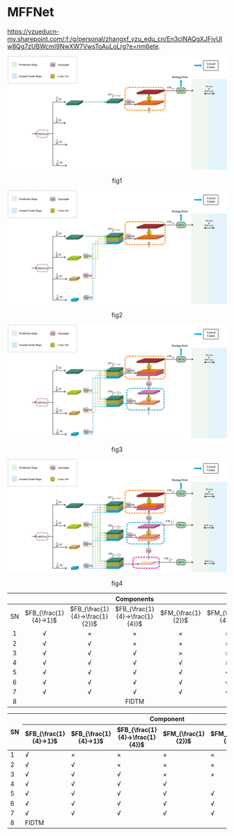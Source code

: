 # MFFNet
https://yzueducn-my.sharepoint.com/:f:/g/personal/zhangxf_yzu_edu_cn/En3cINAQgXJFjvUIw8Qg7zUBWcmI9NwXW7VwsToAuLoLrg?e=nm6ete.

![img1](./img/1.svg)

<div style="text-align:center;">
    <p>fig1</p>
</div>


![img2](./img/2.svg)

<div style="text-align:center;">
    <p>fig2</p>
</div>

![img3](./img/3.svg)

<div style="text-align:center;">
    <p>fig3</p>
</div>

![img4](./img/4.svg)

<div style="text-align:center;">
    <p>fig4</p>
</div>


|      |                       |                                 |           Components            |                    |                    |         |      |           |           |    SHT B    |    ->    |      SHT A      |              |
| :--: | :-------------------: | :-----------------------------: | :-----------------------------: | :----------------: | :----------------: | :-----: | :--: | :-------: | :-------: | :---------: | :------: | :-------------: | :----------: |
|  SN  | $FB_{\frac{1}{4}->1}$ | $FB_{\frac{1}{4}->\frac{1}{2}}$ | $FB_{\frac{1}{4}->\frac{1}{4}}$ | $FM_{\frac{1}{2}}$ | $FM_{\frac{1}{4}}$ | MCA/CNN | Loss |    MAE    |    MSE    | Params (MB) | TCE (ep) | Train Time(min) | Test Time(s) |
|  1   |           √           |                ×                |                ×                |         ×          |         ×          |   MCA   | +BS  |   158.7   |   258.7   |    67.49    |   100    |      48.2       |      34      |
|  2   |           √           |                √                |                ×                |         ×          |         ×          |   MCA   | +BS  |   139.4   |   247.5   |    68.82    |   130    |      57.6       |      26      |
|  3   |           √           |                √                |                √                |         ×          |         ×          |   MCA   | +BS  |   139.9   |   235.0   |    68.86    |   320    |      137.6      |      27      |
|  4   |           √           |                √                |                √                |         √          |         ×          |   MCA   | +BS  |   127.9   |   209.4   |    68.86    |   110    |      49.5       |      26      |
|  5   |           √           |                √                |                √                |         √          |         √          |   CNN   | +BS  |   133.3   |   255.8   |    68.76    |   320    |      112.0      |      19      |
|  6   |           √           |                √                |                √                |         √          |         √          |   MCA   | MSE  |   130.3   |   216.0   |    68.86    |   800    |      640.0      |      45      |
|  7   |           √           |                √                |                √                |         √          |         √          |   MCA   | +BS  | **107.3** | **188.5** |    68.86    |   100    |      84.0       |      32      |
|  8   |                       |                                 |              FIDTM              |                    |                    |         |      |   147.6   |   282.2   |    66.58    |   670    |      335.0      |      21      |



<table>
<thead>
  <tr>
    <th rowspan="2">SN</th>
    <th colspan="7">Component</th>
    <th colspan="6">SHT B -&gt; SHT A</th>
  </tr>
  <tr>
    <th>$FB_{\frac{1}{4}-&gt;1}$</th>
    <th>$FB_{\frac{1}{4}-&gt;1}$</th>
    <th>$FB_{\frac{1}{4}-&gt;\frac{1}{4}}$</th>
    <th>$FM_{\frac{1}{2}}$</th>
    <th>$FM_{\frac{1}{4}}$</th>
    <th>MCA/CNN</th>
    <th>Loss</th>
    <th>MAE</th>
    <th>MSE</th>
    <th>Params<br>(MB)</th>
    <th>TCE<br>(ep)</th>
    <th>Train Time<br>(min)</th>
    <th>Test Time<br>(s)</th>
  </tr>
</thead>
<tbody>
  <tr>
    <td>1</td>
    <td>√</td>
    <td>×</td>
    <td>×</td>
    <td>×</td>
    <td>×</td>
    <td>MCA</td>
    <td>+BS</td>
    <td>158.7</td>
    <td>258.7</td>
    <td>67.49</td>
    <td>100</td>
    <td>48.2</td>
    <td>34</td>
  </tr>
  <tr>
    <td>2</td>
    <td>√</td>
    <td>√</td>
    <td>×</td>
    <td>×</td>
    <td>×</td>
    <td>MCA</td>
    <td>+BS</td>
    <td>139.4</td>
    <td>247.5</td>
    <td>68.82</td>
    <td>130</td>
    <td>57.6</td>
    <td>26</td>
  </tr>
  <tr>
    <td>3</td>
    <td>√</td>
    <td>√</td>
    <td>√</td>
    <td>×</td>
    <td>×</td>
    <td>MCA</td>
    <td>+BS</td>
    <td>139.9</td>
    <td>235.0</td>
    <td>68.86</td>
    <td>320</td>
    <td>137.6</td>
    <td>27</td>
  </tr>
  <tr>
    <td>4</td>
    <td>√</td>
    <td>√</td>
    <td>√</td>
    <td>√</td>
    <td></td>
    <td>MCA</td>
    <td>+BS</td>
    <td>127.9</td>
    <td>209.4</td>
    <td>68.86</td>
    <td>110</td>
    <td>495</td>
    <td>26</td>
  </tr>
  <tr>
    <td>5</td>
    <td>√</td>
    <td>√</td>
    <td>√</td>
    <td>√</td>
    <td>√</td>
    <td>CNN</td>
    <td>+BS</td>
    <td>133.3</td>
    <td>255.8</td>
    <td>68.76</td>
    <td>320</td>
    <td>112.0</td>
    <td>19</td>
  </tr>
  <tr>
    <td>6</td>
    <td>√</td>
    <td>√</td>
    <td>√</td>
    <td>√</td>
    <td>√</td>
    <td>MCA</td>
    <td>MSE</td>
    <td>130.3</td>
    <td>216.0</td>
    <td>68.86</td>
    <td>800</td>
    <td>640.0</td>
    <td>45</td>
  </tr>
  <tr>
    <td>7</td>
    <td>√</td>
    <td>√</td>
    <td>√</td>
    <td>√</td>
    <td>√</td>
    <td>MCA</td>
    <td>+BS</td>
    <td>107.3</td>
    <td>188.5</td>
    <td>68.86</td>
    <td>100</td>
    <td>84.0</td>
    <td>32</td>
  </tr>
  <tr>
    <td>8</td>
    <td colspan="7">FIDTM</td>
    <td>147.6</td>
    <td>282.2</td>
    <td>66.58</td>
    <td>670</td>
    <td>335.0</td>
    <td>21</td>
  </tr>
</tbody>
</table>
